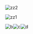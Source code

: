 ![zz2](https://github.com/user-attachments/assets/eb4cc69e-d427-488c-8234-58966a932a0c)

![zz1](https://github.com/user-attachments/assets/70bfd0fb-3800-43d8-8dc6-b4e1d1429bc8)




![b](https://github.com/user-attachments/assets/cb6e0a94-2a41-4427-833f-5abc90450ee0)![c](https://github.com/user-attachments/assets/77e6b9c1-8275-441a-a56a-96c89f66940e)![d](https://github.com/user-attachments/assets/24600742-92f3-4a3e-b6ad-e1fdc83795ba)


